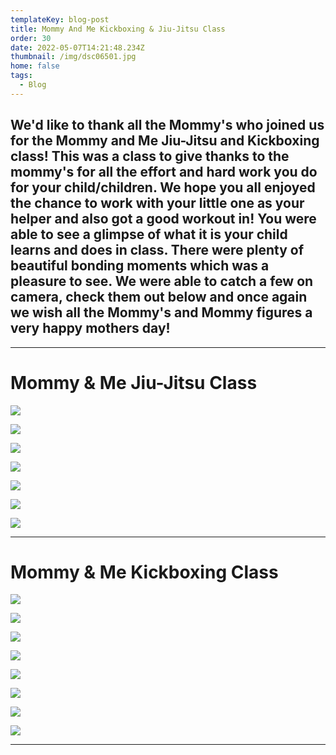 ```yaml
---
templateKey: blog-post
title: Mommy And Me Kickboxing & Jiu-Jitsu Class
order: 30
date: 2022-05-07T14:21:48.234Z
thumbnail: /img/dsc06501.jpg
home: false
tags:
  - Blog
---
```

## We'd like to thank all the Mommy's who joined us for the Mommy and Me Jiu-Jitsu and Kickboxing class! This was a class to give thanks to the mommy's for all the effort and hard work you do for your child/children. We hope you all enjoyed the chance to work with your little one as your helper and also got a good workout in! You were able to see a glimpse of what it is your child learns and does in class. There were plenty of beautiful bonding moments which was a pleasure to see. We were able to catch a few on camera, check them out below and once again we wish all the Mommy's and Mommy figures a very happy mothers day!

- - -

# Mommy & Me Jiu-Jitsu Class

![](/img/dsc06452.jpg)

![](/img/dsc06169.jpg)

![](/img/dsc06151.jpg)

![](/img/dsc06199.jpg)

![](/img/dsc06472.jpg)

![](/img/dsc06435.jpg)

![](/img/dsc06113.jpg)

- - -

# Mommy & Me Kickboxing Class 

![](/img/dsc05728.jpg)

![](/img/dsc05904.jpg)

![](/img/dsc05629.jpg)

![](/img/dsc05928.jpg)

![](/img/dsc05937.jpg)

![](/img/dsc05660.jpg)

![](/img/dsc05755.jpg)

![](/img/dsc05784.jpg)

- - - 
